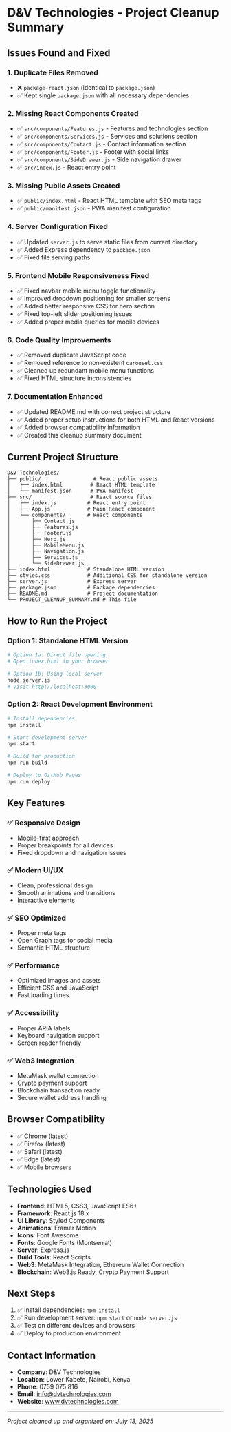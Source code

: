 # D&V Technologies - Project Cleanup Summary

## Issues Found and Fixed

### 1. **Duplicate Files Removed**
- ❌ `package-react.json` (identical to `package.json`)
- ✅ Kept single `package.json` with all necessary dependencies

### 2. **Missing React Components Created**
- ✅ `src/components/Features.js` - Features and technologies section
- ✅ `src/components/Services.js` - Services and solutions section  
- ✅ `src/components/Contact.js` - Contact information section
- ✅ `src/components/Footer.js` - Footer with social links
- ✅ `src/components/SideDrawer.js` - Side navigation drawer
- ✅ `src/index.js` - React entry point

### 3. **Missing Public Assets Created**
- ✅ `public/index.html` - React HTML template with SEO meta tags
- ✅ `public/manifest.json` - PWA manifest configuration

### 4. **Server Configuration Fixed**
- ✅ Updated `server.js` to serve static files from current directory
- ✅ Added Express dependency to `package.json`
- ✅ Fixed file serving paths

### 5. **Frontend Mobile Responsiveness Fixed**
- ✅ Fixed navbar mobile menu toggle functionality
- ✅ Improved dropdown positioning for smaller screens
- ✅ Added better responsive CSS for hero section
- ✅ Fixed top-left slider positioning issues
- ✅ Added proper media queries for mobile devices

### 6. **Code Quality Improvements**
- ✅ Removed duplicate JavaScript code
- ✅ Removed reference to non-existent `carousel.css`
- ✅ Cleaned up redundant mobile menu functions
- ✅ Fixed HTML structure inconsistencies

### 7. **Documentation Enhanced**
- ✅ Updated README.md with correct project structure
- ✅ Added proper setup instructions for both HTML and React versions
- ✅ Added browser compatibility information
- ✅ Created this cleanup summary document

## Current Project Structure

```
D&V Technologies/
├── public/                 # React public assets
│   ├── index.html         # React HTML template
│   └── manifest.json      # PWA manifest
├── src/                   # React source files
│   ├── index.js          # React entry point
│   ├── App.js            # Main React component
│   └── components/       # React components
│       ├── Contact.js
│       ├── Features.js
│       ├── Footer.js
│       ├── Hero.js
│       ├── MobileMenu.js
│       ├── Navigation.js
│       ├── Services.js
│       └── SideDrawer.js
├── index.html            # Standalone HTML version
├── styles.css            # Additional CSS for standalone version
├── server.js             # Express server
├── package.json          # Package dependencies
├── README.md             # Project documentation
└── PROJECT_CLEANUP_SUMMARY.md # This file
```

## How to Run the Project

### Option 1: Standalone HTML Version
```bash
# Option 1a: Direct file opening
# Open index.html in your browser

# Option 1b: Using local server
node server.js
# Visit http://localhost:3000
```

### Option 2: React Development Environment
```bash
# Install dependencies
npm install

# Start development server
npm start

# Build for production
npm run build

# Deploy to GitHub Pages
npm run deploy
```

## Key Features

### ✅ **Responsive Design**
- Mobile-first approach
- Proper breakpoints for all devices
- Fixed dropdown and navigation issues

### ✅ **Modern UI/UX**
- Clean, professional design
- Smooth animations and transitions
- Interactive elements

### ✅ **SEO Optimized**
- Proper meta tags
- Open Graph tags for social media
- Semantic HTML structure

### ✅ **Performance**
- Optimized images and assets
- Efficient CSS and JavaScript
- Fast loading times

### ✅ **Accessibility**
- Proper ARIA labels
- Keyboard navigation support
- Screen reader friendly

### ✅ **Web3 Integration**
- MetaMask wallet connection
- Crypto payment support
- Blockchain transaction ready
- Secure wallet address handling

## Browser Compatibility
- ✅ Chrome (latest)
- ✅ Firefox (latest)
- ✅ Safari (latest)
- ✅ Edge (latest)
- ✅ Mobile browsers

## Technologies Used
- **Frontend**: HTML5, CSS3, JavaScript ES6+
- **Framework**: React.js 18.x
- **UI Library**: Styled Components
- **Animations**: Framer Motion
- **Icons**: Font Awesome
- **Fonts**: Google Fonts (Montserrat)
- **Server**: Express.js
- **Build Tools**: React Scripts
- **Web3**: MetaMask Integration, Ethereum Wallet Connection
- **Blockchain**: Web3.js Ready, Crypto Payment Support

## Next Steps
1. ✅ Install dependencies: `npm install`
2. ✅ Run development server: `npm start` or `node server.js`
3. ✅ Test on different devices and browsers
4. ✅ Deploy to production environment

## Contact Information
- **Company**: D&V Technologies
- **Location**: Lower Kabete, Nairobi, Kenya
- **Phone**: 0759 075 816
- **Email**: info@dvtechnologies.com
- **Website**: www.dvtechnologies.com

---
*Project cleaned up and organized on: July 13, 2025*
